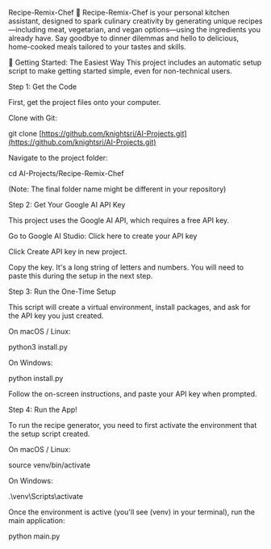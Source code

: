 Recipe-Remix-Chef 🍳
Recipe-Remix-Chef is your personal kitchen assistant, designed to spark culinary creativity by generating unique recipes—including meat, vegetarian, and vegan options—using the ingredients you already have. Say goodbye to dinner dilemmas and hello to delicious, home-cooked meals tailored to your tastes and skills.

🚀 Getting Started: The Easiest Way
This project includes an automatic setup script to make getting started simple, even for non-technical users.

Step 1: Get the Code

First, get the project files onto your computer.

Clone with Git:

git clone [https://github.com/knightsri/AI-Projects.git](https://github.com/knightsri/AI-Projects.git)

Navigate to the project folder:

cd AI-Projects/Recipe-Remix-Chef

(Note: The final folder name might be different in your repository)

Step 2: Get Your Google AI API Key

This project uses the Google AI API, which requires a free API key.

Go to Google AI Studio: Click here to create your API key

Click Create API key in new project.

Copy the key. It's a long string of letters and numbers. You will need to paste this during the setup in the next step.

Step 3: Run the One-Time Setup

This script will create a virtual environment, install packages, and ask for the API key you just created.

On macOS / Linux:

python3 install.py

On Windows:

python install.py

Follow the on-screen instructions, and paste your API key when prompted.

Step 4: Run the App!

To run the recipe generator, you need to first activate the environment that the setup script created.

On macOS / Linux:

source venv/bin/activate

On Windows:

.\venv\Scripts\activate

Once the environment is active (you'll see (venv) in your terminal), run the main application:

python main.py

